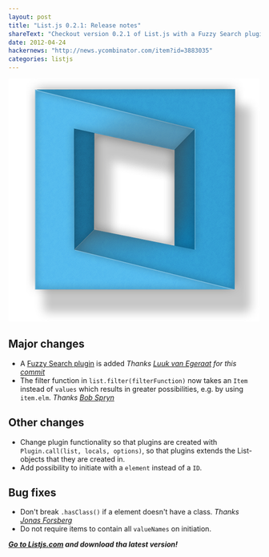 ```yaml
---
layout: post
title: "List.js 0.2.1: Release notes"
shareText: "Checkout version 0.2.1 of List.js with a Fuzzy Search plugin included."
date: 2012-04-24
hackernews: "http://news.ycombinator.com/item?id=3883035"
categories: listjs
---
```


<img class="float-right default" src="/images/projects/listjs/logo.png">


## Major changes
* A [Fuzzy Search plugin](/listjs-fuzzy-search-plugin/) is added _Thanks [Luuk van Egeraat](https://github.com/LuukvE) for this [commit](https://github.com/LuukvE/list/commit/a75b6ef5649c5fb4232a40ef2f5191d0b57e1ede)_
* The filter function in `list.filter(filterFunction)` now takes an `Item` instead of `values` which results in greater possibilities, e.g. by using `item.elm`. _Thanks [Bob Spryn](https://github.com/sprynmr)_

## Other changes
* Change plugin functionality so that plugins are created with `Plugin.call(list, locals, options)`, so that plugins extends the List-objects that they are created in.
* Add possibility to initiate with a `element` instead of a `ID`.

## Bug fixes
* Don't break `.hasClass()` if a element doesn't have a class.  _Thanks [Jonas Forsberg](https://github.com/himynameisjonas)_
* Do not require items to contain all `valueNames` on initiation.

_**[Go to Listjs.com](http://listjs.com) and download tha latest version!**_
